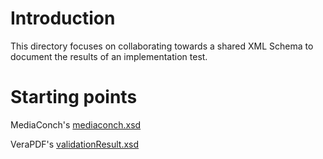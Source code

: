 # Introduction

This directory focuses on collaborating towards a shared XML Schema to document the results of an implementation test.

# Starting points

MediaConch's [mediaconch.xsd](https://github.com/MediaArea/MediaAreaXml/blob/master/mediaconch.xsd)

VeraPDF's [validationResult.xsd](https://github.com/carlwilson/veraPDF-library/blob/feat-profile-convertor/core/src/main/resources/org/verapdf/pdfa/results/validationResult.xsd)